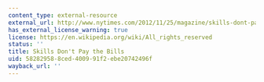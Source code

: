 ```yaml
---
content_type: external-resource
external_url: http://www.nytimes.com/2012/11/25/magazine/skills-dont-pay-the-bills.html
has_external_license_warning: true
license: https://en.wikipedia.org/wiki/All_rights_reserved
status: ''
title: Skills Don't Pay the Bills
uid: 58282958-8ced-4009-91f2-ebe20742496f
wayback_url: ''
---
```

